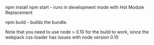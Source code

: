 npm install
npm start - runs in development mode with Hot Module Replacement

npm build - builds the bundle.

Note that you need to use node > 0.10 for the build to work, since the webpack css-loader has issues
with node version 0.10